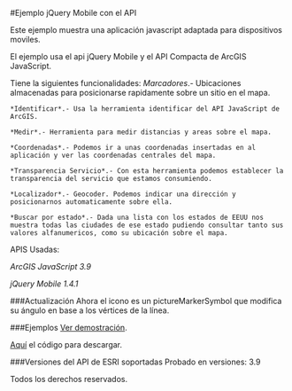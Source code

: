 #Ejemplo jQuery Mobile con el API 

Este ejemplo muestra una aplicación javascript adaptada para dispositivos moviles.

El ejemplo usa el api jQuery Mobile y el API Compacta de ArcGIS JavaScript.

Tiene la siguientes funcionalidades:
	*Marcadores*.- Ubicaciones almacenadas para posicionarse rapidamente sobre un sitio en el mapa.

	*Identificar*.- Usa la herramienta identificar del API JavaScript de ArcGIS.

	*Medir*.- Herramienta para medir distancias y areas sobre el mapa.

	*Coordenadas*.- Podemos ir a unas coordenadas insertadas en al aplicación y ver las coordenadas centrales del mapa.

	*Transparencia Servicio*.- Con esta herramienta podemos establecer la transparencia del servicio que estamos consumiendo.

	*Localizador*.- Geocoder. Podemos indicar una dirección y posicionarnos automaticamente sobre ella.

	*Buscar por estado*.- Dada una lista con los estados de EEUU nos muestra todas las ciudades de ese estado pudiendo consultar tanto sus valores alfanumericos, como su ubicación sobre el mapa.

APIS Usadas:

*ArcGIS JavaScript 3.9*

*jQuery Mobile 1.4.1*

###Actualización
Ahora el icono es un pictureMarkerSymbol que modifica su ángulo en base a los vértices de la línea.

###Ejemplos
[Ver demostración](http://91.121.152.137/apps/jquery/index.html).

[Aquí](https://github.com/saik003/Apps-JavaScript/tree/master/jQueryMobile) el código para descargar.  

###Versiones del API de ESRI soportadas
Probado en versiones: 3.9

Todos los derechos reservados.

